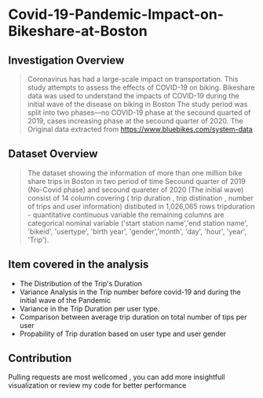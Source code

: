 # Covid-19-Pandemic-Impact-on-Bikeshare-at-Boston

## Investigation Overview
> Coronavirus has had a large-scale impact on transportation. This study attempts to assess the effects of COVID-19 on biking. Bikeshare data was used to understand the impacts of COVID-19 during the initial wave of the disease on biking in Boston
> The study period was split into two phases—no COVID-19 phase at the secound quarted of 2019, cases increasing phase at the secound quarter of 2020.
>The Original data extracted from https://www.bluebikes.com/system-data

## Dataset Overview
> The dataset showing the information of more than one million bike share trips in Boston in two period of time 
> Secound quarter of 2019 (No-Covid phase) and secound quareter of 2020 (The initial wave)
> consist of 14 column covering ( trip duration , trip distination , number of trips and user information) distibuted in 1,026,065 rows tripduration - quantitative continuous variable the remaining columns are categorical nominal variable ('start station name','end station name', 'bikeid', 'usertype', 'birth year', 'gender','month', 'day', 'hour', 'year', 'Trip').

## Item covered in the analysis
* The Distribution of the Trip's Duration
* Variance Analysis in the Trip number before covid-19 and during the initial wave of the Pandemic
* Variance in the Trip Duration per user type.
* Comparison between average trip duration on total number of tips per user
* Propability of Trip duration based on user type and user gender

## Contribution
Pulling requests are most wellcomed , you can add more insightfull visualization or review my code for better performance
